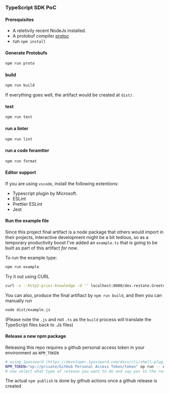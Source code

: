 ### TypeScript SDK PoC 

#### Prerequisites

* A reletivily recent NodeJs installed.
* A protobuf compiler [protoc](https://grpc.io/docs/protoc-installation/)
* run `npm install`

#### Generate Protobufs

```bash
npm run proto
```

#### build
```bash
npm run build
```

If everything goes well, the artifact would be created at `dist/`.


#### test

```bash
npm run test
```

#### run a linter

```bash
npm run lint
```

#### run a code foramtter

```bash
npm run format
```

#### Editor support

If you are using `vscode`, install the following extentions:
* Typescript plugin by Microsoft.
* ESLint
* Prettier ESLint
* Jest


#### Run the example file

Since this project final artifact is a node package that others would import in their projects,
interactive development might be a bit tedious, so as a temporary productivity boost I've added an `example.ts`
that is going to be built as part of this artifact _for now_.

To run the example type:

```bash
npm run example
```

Try it out using CURL 

```bash
curl -v --http2-prior-knowledge -d '' localhost:8000/dev.restate.Greeter/Greet
```

You can also, produce the final artifiact by `npm run build`, and then you can manually run


```bash
node dist/example.js
```

(Please note the `.js` and not `.ts` as the `build` process will translate the TypeScript files back to .Js files)

#### Release a new npm package

Releasing this repo requires a github personal access token in your environment as `NPM_TOKEN`
```bash
# using 1password (https://developer.1password.com/docs/cli/shell-plugins/github/)
NPM_TOKEN="op://private/GitHub Personal Access Token/token" op run -- npm run release
# now select what type of release you want to do and say yes to the rest of the options
```
The actual `npm publish` is done by github actions once a github release is created
